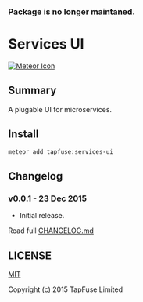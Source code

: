 ### Package is no longer maintaned.

# Services UI
[![Meteor Icon](http://icon.meteor.com/package/tapfuse:services-ui)](https://atmospherejs.com/tapfuse/services-ui)

## Summary
A plugable UI for microservices.

## Install
```
meteor add tapfuse:services-ui
```

## Changelog
### v0.0.1 - 23 Dec 2015
* Initial release.

Read full [CHANGELOG.md](CHANGELOG.md)

## LICENSE
[MIT](/LICENSE)

Copyright (c) 2015 TapFuse Limited
